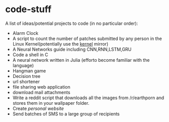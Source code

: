 # code-stuff
A list of ideas/potential projects to code (in no particular order):

- Alarm Clock
- A script to count the number of patches submitted by any person in the Linux Kernel(potentially use the [kernel](https://git.kernel.org) mirror)
- A Neural Networks guide including CNN,RNN,LSTM,GRU
- Code a shell in C
- A neural network written in Julia (efforto become familiar with the language)
- Hangman game
- Decision tree
- url shortener
- file sharing web application
- download mail attachments
- Write a reddit script that downloads all the images from /r/earthporn and stores them in your wallpaper folder.
- Create *personal website*
- Send batches of SMS to a large group of recipients